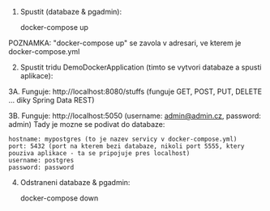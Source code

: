 1. Spustit (databaze & pgadmin):

    docker-compose up
    
    
POZNAMKA: "docker-compose up" se zavola v adresari, ve kterem je docker-compose.yml

2. Spustit tridu DemoDockerApplication (timto se vytvori databaze a spusti aplikace):

3A. Funguje: http://localhost:8080/stuffs (funguje GET, POST, PUT, DELETE ... diky Spring Data REST)

3B. Funguje: http://localhost:5050 (username: admin@admin.cz, password: admin)
Tady je mozne se podivat do databaze:

    hostname: mypostgres (to je nazev servicy v docker-compose.yml)
    port: 5432 (port na kterem bezi databaze, nikoli port 5555, ktery pouziva aplikace - ta se pripojuje pres localhost)
    username: postgres
    password: password
    

4. Odstraneni databaze & pgadmin:

    docker-compose down